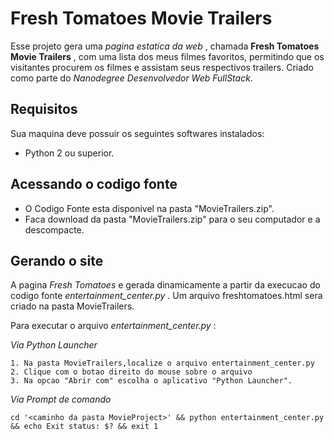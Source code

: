 #  Fresh Tomatoes Movie Trailers

 Esse projeto gera uma _pagina estatica da web_ , chamada **Fresh Tomatoes Movie Trailers** ,  com uma lista dos meus filmes favoritos, permitindo que os visitantes procurem os filmes e assistam seus respectivos trailers. 
Criado como parte do _Nanodegree Desenvolvedor Web FullStack_.

## Requisitos
Sua maquina deve possuir os seguintes softwares instalados:
* Python 2 ou superior.

## Acessando o codigo fonte
* O Codigo Fonte esta disponivel na pasta "MovieTrailers.zip".
* Faca download da pasta "MovieTrailers.zip" para o seu computador e a descompacte.

## Gerando o site

A pagina *Fresh Tomatoes* e gerada dinamicamente a partir da execucao do codigo fonte _entertainment_center.py_ . Um arquivo freshtomatoes.html sera criado na pasta MovieTrailers.

Para executar o arquivo _entertainment_center.py_ :

_Via Python Launcher_
```
1. Na pasta MovieTrailers,localize o arquivo entertainment_center.py
2. Clique com o botao direito do mouse sobre o arquivo
3. Na opcao "Abrir com" escolha o aplicativo "Python Launcher". 
```
_Via Prompt de comando_
```
cd '<caminho da pasta MovieProject>' && python entertainment_center.py && echo Exit status: $? && exit 1
```

